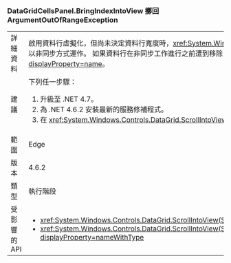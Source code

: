 ### <a name="datagridcellspanelbringindexintoview-throws-argumentoutofrangeexception"></a>DataGridCellsPanel.BringIndexIntoView 擲回 ArgumentOutOfRangeException

|   |   |
|---|---|
|詳細資料|啟用資料行虛擬化，但尚未決定資料行寬度時，<xref:System.Windows.Controls.DataGrid.ScrollIntoView(System.Object)> 將以非同步方式運作。  如果資料行在非同步工作進行之前遭到移除，會發生 <xref:System.ArgumentOutOfRangeException?displayProperty=name>。|
|建議|下列任一步驟：<ol><li>升級至 .NET 4.7。</li><li>為 .NET 4.6.2 安裝最新的服務修補程式。</li><li>在 <xref:System.Windows.Controls.DataGrid.ScrollIntoView(System.Object)> 的非同步回應完成之前，避免移除資料行。</li></ol>|
|範圍|Edge|
|版本|4.6.2|
|類型|執行階段|
|受影響的 API|<ul><li><xref:System.Windows.Controls.DataGrid.ScrollIntoView(System.Object)?displayProperty=nameWithType></li><li><xref:System.Windows.Controls.DataGrid.ScrollIntoView(System.Object,System.Windows.Controls.DataGridColumn)?displayProperty=nameWithType></li></ul>|

